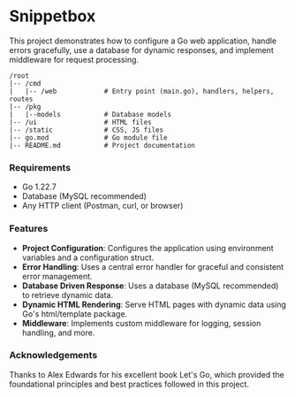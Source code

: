 # Snippetbox
This project demonstrates how to configure a Go web application, handle errors gracefully, use a database for dynamic responses, and implement middleware for request processing.

```
/root
|-- /cmd
|   |-- /web            # Entry point (main.go), handlers, helpers, routes
|-- /pkg                
|   |--models           # Database models
|-- /ui                 # HTML files
|-- /static             # CSS, JS files
|-- go.mod              # Go module file
|-- README.md           # Project documentation
```
### Requirements
- Go 1.22.7
- Database (MySQL recommended)
- Any HTTP client (Postman, curl, or browser)

### Features
- **Project Configuration**: Configures the application using environment variables and a configuration struct.
- **Error Handling**: Uses a central error handler for graceful and consistent error management.
- **Database Driven Response**: Uses a database (MySQL recommended) to retrieve dynamic data.
- **Dynamic HTML Rendering**: Serve HTML pages with dynamic data using Go's html/template package.
- **Middleware**: Implements custom middleware for logging, session handling, and more.

### Acknowledgements
Thanks to Alex Edwards for his excellent book Let's Go, which provided the foundational principles and best practices followed in this project.
